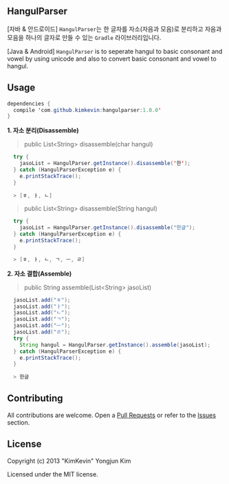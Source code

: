 ## HangulParser
[자바 & 안드로이드] `HangulParser`는 한 글자를 자소(자음과 모음)로 분리하고 자음과 모음을 하나의 글자로 만들 수 있는 `Gradle` 라이브러리입니다.

[Java & Android] `HangulParser` is to seperate hangul to basic consonant and vowel by using unicode and also to convert basic consonant and vowel to hangul.

## Usage

```java
dependencies {
  compile 'com.github.kimkevin:hangulparser:1.0.0'
}
```

**1. 자소 분리(Disassemble)**

> public List\<String\> disassemble(char hangul)

```java 
  try {
    jasoList = HangulParser.getInstance().disassemble('한');
  } catch (HangulParserException e) {
    e.printStackTrace();
  }
  
  > [ㅎ, ㅏ, ㄴ]
```

> public List\<String\> disassemble(String hangul)

```java
  try {
    jasoList = HangulParser.getInstance().disassemble("한글");
  } catch (HangulParserException e) {
    e.printStackTrace();
  }

  > [ㅎ, ㅏ, ㄴ, ㄱ, ㅡ, ㄹ]
```

**2. 자소 결합(Assemble)**
> public String assemble(List\<String\> jasoList)

```java
  jasoList.add("ㅎ");
  jasoList.add("ㅏ");
  jasoList.add("ㄴ");
  jasoList.add("ㄱ");
  jasoList.add("ㅡ");
  jasoList.add("ㄹ");
  try {
    String hangul = HangulParser.getInstance().assemble(jasoList);
  } catch (HangulParserException e) {
    e.printStackTrace();
  }
  
  > 한글
```

## Contributing
All contributions are welcome. Open a [Pull Requests](https://github.com/kimkevin/HangulToJasoParser/pulls) or refer to
the [Issues](https://github.com/kimkevin/HangulToJasoParser/issues) section.

## License
Copyright (c) 2013 "KimKevin" Yongjun Kim

Licensed under the MIT license.
